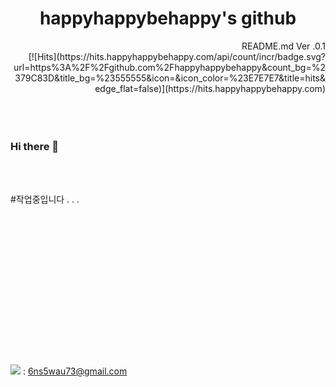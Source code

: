 



<h1 div align="center">happyhappybehappy's github </div></h1>
<div align="right"> README.md Ver .0.1</div>

<div align="right">
[![Hits](https://hits.happyhappybehappy.com/api/count/incr/badge.svg?url=https%3A%2F%2Fgithub.com%2Fhappyhappybehappy&count_bg=%2379C83D&title_bg=%23555555&icon=&icon_color=%23E7E7E7&title=hits&edge_flat=false)](https://hits.happyhappybehappy.com)
</div>
<br><br><br>

### Hi there 👋

<!--
**happyhappybehappy/happyhappybehappy** is a ✨ _special_ ✨ repository because its `README.md` (this file) appears on your GitHub profile.

Here are some ideas to get you started:

- 🔭 I’m currently working on ...
- 🌱 I’m currently learning ...
- 👯 I’m looking to collaborate on ...
- 🤔 I’m looking for help with ...
- 💬 Ask me about ...
- 📫 How to reach me: ...
- 😄 Pronouns: ...
- ⚡ Fun fact: ...
-->
<br><br>

#작업중입니다 . . .<br><br><br><br><br><br><br><br><br><br><br><br><br><br><br><br>
<img src="https://img.shields.io/badge/Gmail-FF0000?style=flat-square&logo=gmail&logoColor=white"/> : 6ns5wau73@gmail.com



